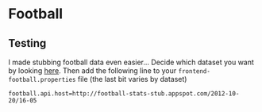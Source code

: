 Football
========

Testing
-------

I made stubbing football data even easier... Decide which dataset you want by looking [here](http://football-stats-stub.appspot.com/).
Then add the following line to your `frontend-football.properties` file (the last bit varies by dataset)

    football.api.host=http://football-stats-stub.appspot.com/2012-10-20/16-05